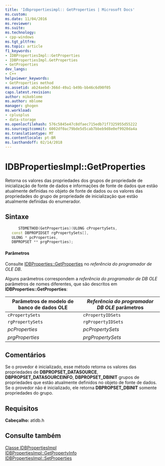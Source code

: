 ```yaml
---
title: 'Idbpropertiesimpl:: GetProperties | Microsoft Docs'
ms.custom: 
ms.date: 11/04/2016
ms.reviewer: 
ms.suite: 
ms.technology:
- cpp-windows
ms.tgt_pltfrm: 
ms.topic: article
f1_keywords:
- IDBPropertiesImpl::GetProperties
- IDBPropertiesImpl.GetProperties
- GetProperties
dev_langs:
- C++
helpviewer_keywords:
- GetProperties method
ms.assetid: ab24aebd-366d-49a1-b49b-bb46c6d90f05
caps.latest.revision: 
author: mikeblome
ms.author: mblome
manager: ghogen
ms.workload:
- cplusplus
- data-storage
ms.openlocfilehash: 576c5845e47c8dfaec715edb71f7325955d55222
ms.sourcegitcommit: 6002df0ac79bde5d5cab7bbeb9d8e0ef9920da4a
ms.translationtype: MT
ms.contentlocale: pt-BR
ms.lasthandoff: 02/14/2018
---
```

# <a name="idbpropertiesimplgetproperties"></a>IDBPropertiesImpl::GetProperties
Retorna os valores das propriedades dos grupos de propriedade de inicialização de fonte de dados e informações de fonte de dados que estão atualmente definidas no objeto de fonte de dados ou os valores das propriedades do grupo de propriedade de inicialização que estão atualmente definidas do enumerador.  
  
## <a name="syntax"></a>Sintaxe  
  
```cpp
      STDMETHOD(GetProperties)(ULONG cPropertySets,   
   const DBPROPIDSET rgPropertySets[],   
   ULONG * pcProperties,   
   DBPROPSET ** prgProperties);  
```  
  
#### <a name="parameters"></a>Parâmetros  
 Consulte [IDBProperties::GetProperties](https://msdn.microsoft.com/en-us/library/ms714344.aspx) no *referência do programador de OLE DB*.  
  
 Alguns parâmetros correspondem a *referência do programador de DB OLE* parâmetros de nomes diferentes, que são descritos em **IDBProperties::GetProperties**:  
  
|Parâmetros de modelo de banco de dados OLE|*Referência do programador DB OLE* parâmetros|  
|--------------------------------|------------------------------------------------|  
|`cPropertySets`|`cPropertyIDSets`|  
|`rgPropertySets`|`rgPropertyIDSets`|  
|*pcProperties*|*pcPropertySets*|  
|*prgProperties*|*prgPropertySets*|  
  
## <a name="remarks"></a>Comentários  
 Se o provedor é inicializado, esse método retorna os valores das propriedades de **DBPROPSET_DATASOURCE**, **DBPROPSET_DATASOURCEINFO**, **DBPROPSET_DBINIT** grupos de propriedades que estão atualmente definidos no objeto de fonte de dados. Se o provedor não é inicializado, ele retorna **DBPROPSET_DBINIT** somente propriedades do grupo.  
  
## <a name="requirements"></a>Requisitos  
 **Cabeçalho:** atldb.h  
  
## <a name="see-also"></a>Consulte também  
 [Classe IDBPropertiesImpl](../../data/oledb/idbpropertiesimpl-class.md)   
 [IDBPropertiesImpl::GetPropertyInfo](../../data/oledb/idbpropertiesimpl-getpropertyinfo.md)   
 [IDBPropertiesImpl::SetProperties](../../data/oledb/idbpropertiesimpl-setproperties.md)
